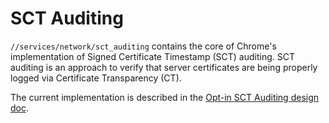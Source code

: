 # SCT Auditing

`//services/network/sct_auditing` contains the core of Chrome's implementation
of Signed Certificate Timestamp (SCT) auditing. SCT auditing is an approach to
verify that server certificates are being properly logged via Certificate
Transparency (CT).

The current implementation is described in the
[Opt-in SCT Auditing design doc][1].

[1]: https://docs.google.com/document/d/1G1Jy8LJgSqJ-B673GnTYIG4b7XRw2ZLtvvSlrqFcl4A/edit
